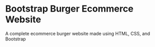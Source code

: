 # Bootstrap Burger Ecommerce Website
A complete ecommerce burger website made using HTML, CSS, and Bootstrap
